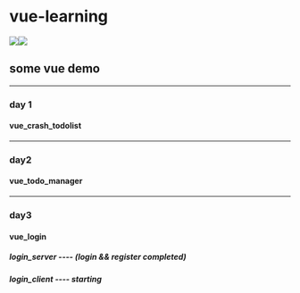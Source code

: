 # vue-learning

![](https://img.shields.io/badge/vue-2.0-brightgreen.svg?style=plastic)![](https://img.shields.io/badge/vuecli-3.0-brightgreen.svg?style=plastic)

## some vue demo

------

### day 1

#### vue_crash_todolist

------

### day2

#### vue_todo_manager

------

### day3

#### vue_login

##### login_server ---- (login && register completed)

##### login_client ---- starting